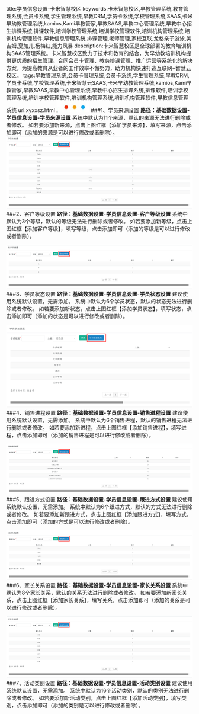 title:学员信息设置-卡米智慧校区
keywords:卡米智慧校区,早教管理系统,教育管理系统,会员卡系统,学生管理系统,早教CRM,学员卡系统,学校管理系统,SAAS,卡米早幼教管理系统,kamios,Kami早教管家,早教SAAS,早教中心管理系统,早教中心招生排课系统,排课软件,培训学校管理系统,培训学校管理软件,培训机构管理系统,培训机构管理软件,早教信息管理系统,排课管理,老师管理,家校互联,龙格亲子游泳,美吉姆,夏加儿,杨梅红,能力风暴
description:卡米智慧校区是全球部署的教育培训机构SAAS管理系统。卡米智慧校区致力于技术和教育的结合，为早幼教培训机构提供更优质的招生管理、合同会员卡管理、教务排课管理、推广运营等系统化的解决方案，为提高教育从业者的工作效率不懈努力，助力机构快速打造互联网+智慧云校区。
tags:早教管理系统,会员卡管理系统,会员卡系统,学生管理系统,早教CRM,学员卡系统,学校管理系统,卡米智慧云SAAS,卡米早幼教管理系统,kamios,Kami早教管家,早教SAAS,早教中心管理系统,早教中心招生排课系统,排课软件,培训学校管理系统,培训学校管理软件,培训机构管理系统,培训机构管理软件,早教信息管理系统
url:xyxxsz.html
![](./_image/2017-06-13-21-01-45.jpg)
###1、学员来源设置
**路径：基础数据设置-学员信息设置-学员来源设置**
系统中默认为11个来源，默认的来源无法进行删除或者修改。
如若要添加新来源，点击上图红框【添加学员来源】，填写来源，点击添加即可（添加的来源是可以进行修改或者删除）。
![](./_image/2017-05-02-15-38-11.png)
###2、客户等级设置
**路径：基础数据设置-学员信息设置-客户等级设置**
系统中默认为3个等级，默认的等级无法进行删除或者修改。
如若要添加新等级，点击上图红框【添加客户等级】，填写等级，点击添加即可（添加的等级是可以进行修改或者删除）。

![](./_image/2017-05-02-15-38-29.png)
###3、学员状态设置
**路径：基础数据设置-学员信息设置-学员状态设置**  建议使用系统默认设置，无需添加。
系统中默认为6个学员状态，默认的状态无法进行删除或者修改。
如若要添加新状态，点击上图红框【添加学员状态】，填写状态，点击添加即可（添加的状态是可以进行修改或者删除）。

![](./_image/2017-05-02-15-38-41.png)
###4、销售进程设置
**路径：基础数据设置-学员信息设置-销售进程设置**  建议使用系统默认设置，无需添加。
系统中默认为6个销售进程，默认的销售进程无法进行删除或者修改。
如若要添加新进程，点击上图红框【添加销售进程】，填写进程，点击添加即可（添加的销售进程是可以进行修改或者删除）。

![](./_image/2017-05-02-15-38-54.png)
###5、跟进方式设置
**路径：基础数据设置-学员信息设置-跟进方式设置**  建议使用系统默认设置，无需添加。
系统中默认为6个跟进方式，默认的方式无法进行删除或者修改。
如若要添加新跟进方式，点击上图红框【添加跟进方式】，填写方式，点击添加即可（添加的方式是可以进行修改或者删除）。

![](./_image/2017-05-02-15-39-05.png)
###6、家长关系设置
**路径：基础数据设置-学员信息设置-家长关系设置** 
系统中默认为8个家长关系，默认的关系无法进行删除或者修改。
如若要添加新家长关系，点击上图红框【添加家长关系】，填写关系，点击添加即可（添加的关系是可以进行修改或者删除）。

![](./_image/2017-05-02-15-39-15.png)
###7、活动类别设置
**路径：基础数据设置-学员信息设置-活动类别设置**  建议使用系统默认设置，无需添加。
系统中默认为16个活动类别，默认的类别无法进行删除或者修改。
如若要添加新活动类别，点击上图红框【添加活动类别】，填写类别，点击添加即可（添加的类别是可以进行修改或者删除）。